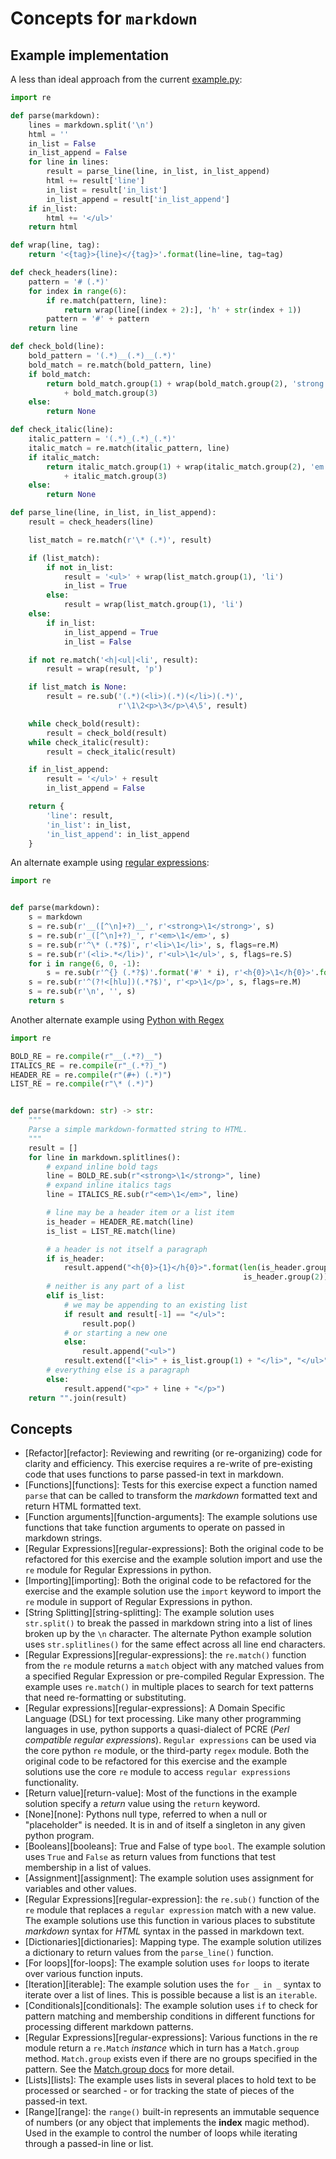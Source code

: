 # Concepts for `markdown`

## Example implementation

A less than ideal approach from the current [example.py](https://github.com/exercism/python/blob/master/exercises/markdown/example.py):

```python
import re

def parse(markdown):
    lines = markdown.split('\n')
    html = ''
    in_list = False
    in_list_append = False
    for line in lines:
        result = parse_line(line, in_list, in_list_append)
        html += result['line']
        in_list = result['in_list']
        in_list_append = result['in_list_append']
    if in_list:
        html += '</ul>'
    return html

def wrap(line, tag):
    return '<{tag}>{line}</{tag}>'.format(line=line, tag=tag)

def check_headers(line):
    pattern = '# (.*)'
    for index in range(6):
        if re.match(pattern, line):
            return wrap(line[(index + 2):], 'h' + str(index + 1))
        pattern = '#' + pattern
    return line

def check_bold(line):
    bold_pattern = '(.*)__(.*)__(.*)'
    bold_match = re.match(bold_pattern, line)
    if bold_match:
        return bold_match.group(1) + wrap(bold_match.group(2), 'strong')\
            + bold_match.group(3)
    else:
        return None

def check_italic(line):
    italic_pattern = '(.*)_(.*)_(.*)'
    italic_match = re.match(italic_pattern, line)
    if italic_match:
        return italic_match.group(1) + wrap(italic_match.group(2), 'em')\
            + italic_match.group(3)
    else:
        return None

def parse_line(line, in_list, in_list_append):
    result = check_headers(line)

    list_match = re.match(r'\* (.*)', result)

    if (list_match):
        if not in_list:
            result = '<ul>' + wrap(list_match.group(1), 'li')
            in_list = True
        else:
            result = wrap(list_match.group(1), 'li')
    else:
        if in_list:
            in_list_append = True
            in_list = False

    if not re.match('<h|<ul|<li', result):
        result = wrap(result, 'p')

    if list_match is None:
        result = re.sub('(.*)(<li>)(.*)(</li>)(.*)',
                        r'\1\2<p>\3</p>\4\5', result)

    while check_bold(result):
        result = check_bold(result)
    while check_italic(result):
        result = check_italic(result)

    if in_list_append:
        result = '</ul>' + result
        in_list_append = False

    return {
        'line': result,
        'in_list': in_list,
        'in_list_append': in_list_append
    }
```

An alternate example using [regular expressions](https://exercism.io/tracks/python/exercises/markdown/solutions/daf30e5227414a61a00bac391ee2bd79):

```python
import re


def parse(markdown):
    s = markdown
    s = re.sub(r'__([^\n]+?)__', r'<strong>\1</strong>', s)
    s = re.sub(r'_([^\n]+?)_', r'<em>\1</em>', s)
    s = re.sub(r'^\* (.*?$)', r'<li>\1</li>', s, flags=re.M)
    s = re.sub(r'(<li>.*</li>)', r'<ul>\1</ul>', s, flags=re.S)
    for i in range(6, 0, -1):
        s = re.sub(r'^{} (.*?$)'.format('#' * i), r'<h{0}>\1</h{0}>'.format(i), s, flags=re.M)
    s = re.sub(r'^(?!<[hlu])(.*?$)', r'<p>\1</p>', s, flags=re.M)
    s = re.sub(r'\n', '', s)
    return s
```

Another alternate example using [Python with Regex](https://exercism.io/tracks/python/exercises/markdown/solutions/a1f1d7b60bfc42818b2c2225fe0f8d7a)

```python
import re

BOLD_RE = re.compile(r"__(.*?)__")
ITALICS_RE = re.compile(r"_(.*?)_")
HEADER_RE = re.compile(r"(#+) (.*)")
LIST_RE = re.compile(r"\* (.*)")


def parse(markdown: str) -> str:
    """
    Parse a simple markdown-formatted string to HTML.
    """
    result = []
    for line in markdown.splitlines():
        # expand inline bold tags
        line = BOLD_RE.sub(r"<strong>\1</strong>", line)
        # expand inline italics tags
        line = ITALICS_RE.sub(r"<em>\1</em>", line)

        # line may be a header item or a list item
        is_header = HEADER_RE.match(line)
        is_list = LIST_RE.match(line)

        # a header is not itself a paragraph
        if is_header:
            result.append("<h{0}>{1}</h{0}>".format(len(is_header.group(1)),
                                                    is_header.group(2)))
        # neither is any part of a list
        elif is_list:
            # we may be appending to an existing list
            if result and result[-1] == "</ul>":
                result.pop()
            # or starting a new one
            else:
                result.append("<ul>")
            result.extend(["<li>" + is_list.group(1) + "</li>", "</ul>"])
        # everything else is a paragraph
        else:
            result.append("<p>" + line + "</p>")
    return "".join(result)
```

## Concepts

- [Refactor][refactor]: Reviewing and rewriting (or re-organizing) code for clarity and efficiency. This exercise requires a re-write of pre-existing code that uses functions to parse passed-in text in markdown.
- [Functions][functions]: Tests for this exercise expect a function named `parse` that can be called to transform the _markdown_ formatted text and return HTML formatted text.
- [Function arguments][function-arguments]: The example solutions use functions that take function arguments to operate on passed in markdown strings.
- [Regular Expressions][regular-expressions]: Both the original code to be refactored for this exercise and the example solution import and use the `re` module for Regular Expressions in python.
- [Importing][importing]: Both the original code to be refactored for the exercise and the example solution use the `import` keyword to import the `re` module in support of Regular Expressions in python.
- [String Splitting][string-splitting]: The example solution uses `str.split()` to break the passed in markdown string into a list of lines broken up by the `\n` character. The alternate Python example solution uses `str.splitlines()` for the same effect across all line end characters.
- [Regular Expressions][regular-expressions]: the `re.match()` function from the `re` module returns a `match` object with any matched values from a specified Regular Expression or pre-compiled Regular Expression. The example uses `re.match()` in multiple places to search for text patterns that need re-formatting or substituting.
- [Regular expressions][regular-expressions]: A Domain Specific Language (DSL) for text processing. Like many other programming languages in use, python supports a quasi-dialect of PCRE (_Perl compatible regular expressions_). `Regular expressions` can be used via the core python `re` module, or the third-party `regex` module. Both the original code to be refactored for this exercise and the example solutions use the core `re` module to access `regular expressions` functionality.
- [Return value][return-value]: Most of the functions in the example solution specify a _return_ value using the `return` keyword.
- [None][none]: Pythons null type, referred to when a null or "placeholder" is needed. It is in and of itself a singleton in any given python program.
- [Booleans][booleans]: True and False of type `bool`. The example solution uses `True` and `False` as return values from functions that test membership in a list of values.
- [Assignment][assignment]: The example solution uses assignment for variables and other values.
- [Regular Expressions][regular-expression]: the `re.sub()` function of the `re` module that replaces a `regular expression` match with a new value. The example solutions use this function in various places to substitute _markdown_ syntax for _HTML_ syntax in the passed in markdown text.
- [Dictionaries][dictionaries]: Mapping type. The example solution utilizes a dictionary to return values from the `parse_line()` function.
- [For loops][for-loops]: The example solution uses `for` loops to iterate over various function inputs.
- [Iteration][iterable]: The example solution uses the `for _ in _` syntax to iterate over a list of lines. This is possible because a list is an `iterable`.
- [Conditionals][conditionals]: The example solution uses `if` to check for pattern matching and membership conditions in different functions for processing different markdown patterns.
- [Regular Expressions][regular-expressions]: Various functions in the re module return a `re.Match` _instance_ which in turn has a `Match.group` method. `Match.group` exists even if there are no groups specified in the pattern. See the [Match.group docs](https://docs.python.org/3/library/re.html#re.Match.group) for more detail.
- [Lists][lists]: The example uses lists in several places to hold text to be processed or searched - or for tracking the state of pieces of the passed-in text.
- [Range][range]: the `range()` built-in represents an immutable sequence of numbers (or any object that implements the **index** magic method). Used in the example to control the number of loops while iterating through a passed-in line or list.
